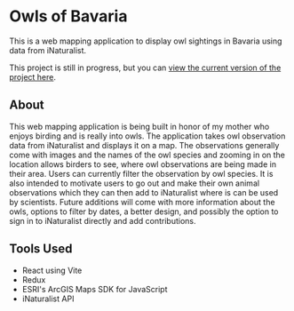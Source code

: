 # Owls of Bavaria

This is a web mapping application to display owl sightings in Bavaria using data from iNaturalist.

This project is still in progress, but you can [view the current version of the project here](https://owls-of-bavaria.pages.dev/).

## About

This web mapping application is being built in honor of my mother who enjoys birding and is really into owls. The application takes owl observation data from iNaturalist and displays it on a map. The observations generally come with images and the names of the owl species and zooming in on the location allows birders to see, where owl observations are being made in their area. Users can currently filter the observation by owl species. It is also intended to motivate users to go out and make their own animal observations which they can then add to iNaturalist where is can be used by scientists. Future additions will come with more information about the owls, options to filter by dates, a better design, and possibly the option to sign in to iNaturalist directly and add contributions.

## Tools Used

* React using Vite
* Redux
* ESRI's ArcGIS Maps SDK for JavaScript
* iNaturalist API
